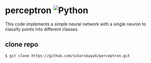 # perceptron ![Python](https://img.shields.io/badge/python-3670A0?style=for-the-badge&logo=python&logoColor=ffdd54)

This code implements a simple neural network with a single neuron to classify points into different classes.

## clone repo
```bash
$ git clone https://github.com/sikorskayaX/perceptron.git
```

